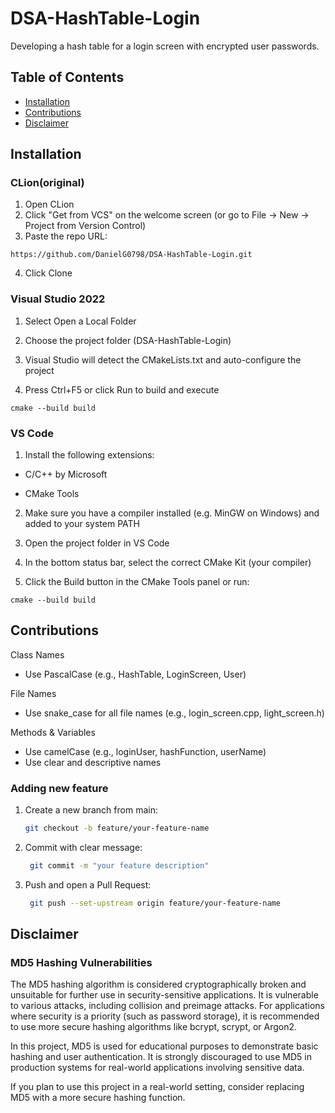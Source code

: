 # DSA-HashTable-Login

Developing a hash table for a login screen with encrypted user passwords.
## Table of Contents
- [Installation](#installation)
- [Contributions](#contributions)
- [Disclaimer](#disclaimer)
  
## Installation
### CLion(original)
1. Open CLion
2. Click "Get from VCS" on the welcome screen (or go to File -> New -> Project from Version Control)
3. Paste the repo URL:
```
https://github.com/DanielG0798/DSA-HashTable-Login.git
```
4. Click Clone

### Visual Studio 2022

1. Select Open a Local Folder

2. Choose the project folder (DSA-HashTable-Login)

3. Visual Studio will detect the CMakeLists.txt and auto-configure the project

4. Press Ctrl+F5 or click Run to build and execute
```
cmake --build build
```

### VS Code

1. Install the following extensions:

  - C/C++ by Microsoft

  - CMake Tools

2. Make sure you have a compiler installed (e.g. MinGW on Windows) and added to your system PATH

3. Open the project folder in VS Code

4. In the bottom status bar, select the correct CMake Kit (your compiler)

5. Click the Build button in the CMake Tools panel or run:
```
cmake --build build
```
## Contributions

Class Names

- Use PascalCase (e.g., HashTable, LoginScreen, User)
  
File Names
- Use snake_case for all file names (e.g., login_screen.cpp, light_screen.h)
  
Methods & Variables

- Use camelCase (e.g., loginUser, hashFunction, userName)
- Use clear and descriptive names

### Adding new feature
1. Create a new branch from main:
    ```bash
    git checkout -b feature/your-feature-name
    ```
2. Commit with clear message:
   ```bash
    git commit -m "your feature description"
    ```
3. Push and open a Pull Request:
   ```bash
    git push --set-upstream origin feature/your-feature-name
   ```
## Disclaimer
### MD5 Hashing Vulnerabilities

The MD5 hashing algorithm is considered cryptographically broken and unsuitable for further use in security-sensitive applications. It is vulnerable to various attacks, including collision and preimage attacks. For applications where security is a priority (such as password storage), it is recommended to use more secure hashing algorithms like bcrypt, scrypt, or Argon2.

In this project, MD5 is used for educational purposes to demonstrate basic hashing and user authentication. It is strongly discouraged to use MD5 in production systems for real-world applications involving sensitive data.

If you plan to use this project in a real-world setting, consider replacing MD5 with a more secure hashing function.
